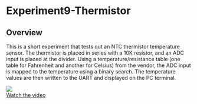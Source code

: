 # Experiment9-Thermistor

## Overview
This is a short experiment that tests out an NTC thermistor temperature sensor.  The thermistor is placed in series with a 10K resistor, and an ADC input is placed at the divider.  Using a temperature/resistance table (one table for Fahrenheit and another for Celsius) from the vendor, the ADC input is mapped to the temperature using a binary search.  The temperature values are then written to the UART and displayed on the PC terminal.

[![](http://img.youtube.com/vi/nJTgNQMfvj8/2.jpg)](https://youtu.be/v5YLxzM2EFQ)<br>
[Watch the video](https://youtu.be/v5YLxzM2EFQ)
